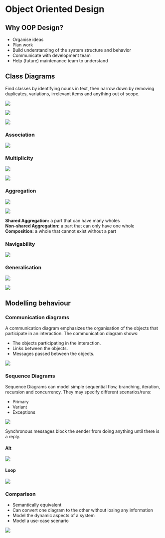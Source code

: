 # Object Oriented Design

## Why OOP Design?

* Organise ideas
* Plan work
* Build understanding of the system structure and behavior
* Communicate with development team
* Help (future) maintenance team to understand

## Class Diagrams

Find classes by identifying nouns in text, then narrow down by removing duplicates, variations, irrelevant items and anything out of scope.

![](resources/class_diagram.png)

![](resources/class_attributes.png)

![](resources/class_methods.png)

### Association

![](resources/association.png)

### Multiplicity

![](resources/multiplicity.png)

![](resources/multiplicity2.png)

### Aggregation

![](resources/aggregation1.png)

![](resources/aggregation2.png)

**Shared Aggregation:** a part that can have many wholes  
**Non-shared Aggregation:** a part that can only have one whole  
**Composition:** a whole that cannot exist without a part

### Navigability

![](resources/navigation.png)

### Generalisation

![](resources/inherit1.png)

![](resources/inherit2.png)

## Modelling behaviour

### Communication diagrams

A communication diagram emphasizes the organisation of the objects that participate in an interaction. The communication diagram shows:

* The objects participating in the interaction.
* Links between the objects.
* Messages passed between the objects.

![](resources/communication.png)

### Sequence Diagrams

Sequence Diagrams can model simple sequential flow, branching, iteration, recursion and concurrency. They may specify different scenarios/runs:

* Primary
* Variant
* Exceptions

![](resources/sequence.png)

Synchronous messages block the sender from doing anything until there is a reply. 

#### Alt

![](resources/alt.png)

#### Loop

![](resources/loop.png)

### Comparison

* Semantically equivalent
* Can convert one diagram to the other without losing any information
* Model the dynamic aspects of a system
* Model a use-case scenario

![](resources/comparison.png)